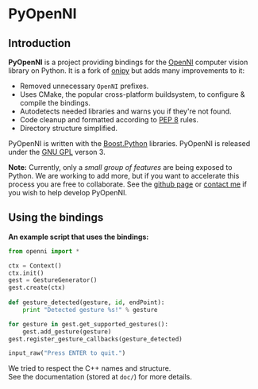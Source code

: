 # PyOpenNI #

## Introduction ##

**PyOpenNI** is a project providing bindings for the [OpenNI](http://openni.org) computer vision library on Python. It is a fork of [onipy](http://code.google.com/p/onipy) but adds many improvements to it:

 * Removed unnecessary `OpenNI` prefixes.
 * Uses CMake, the popular cross-platform buildsystem, to configure & compile the bindings.
 * Autodetects needed libraries and warns you if they're not found.
 * Code cleanup and formatted according to [PEP 8](http://www.python.org/dev/peps/pep-0008) rules.
 * Directory structure simplified.

PyOpenNI is written with the [Boost.Python](http://www.boost.org/doc/libs/release/libs/python/doc/index.html) libraries. PyOpenNI is released under the [GNU GPL](http://www.gnu.org/copyleft/gpl.html) verson 3.

**Note:** Currently, only a _small group of features_ are being exposed to Python. We are working to add more, but if you want to accelerate this process you are free to collaborate. See the [github page](https://github.com/jmendeth/PyOpenNI) or [contact me](mailto:jmendeth@gmail.com) if you wish to help develop PyOpenNI.

## Using the bindings ##

**An example script that uses the bindings:**

```python
from openni import *

ctx = Context()
ctx.init()
gest = GestureGenerator()
gest.create(ctx)
    
def gesture_detected(gesture, id, endPoint):
    print "Detected gesture %s!" % gesture

for gesture in gest.get_supported_gestures():
    gest.add_gesture(gesture)
gest.register_gesture_callbacks(gesture_detected)

input_raw("Press ENTER to quit.")
```

We tried to respect the C++ names and structure.  
See the documentation (stored at `doc/`) for more details.
